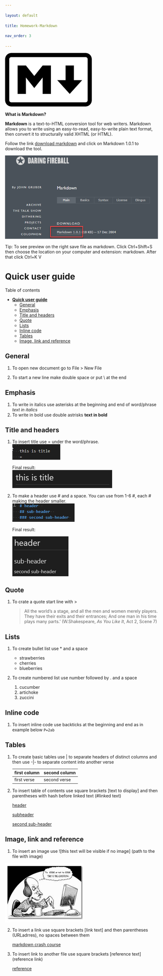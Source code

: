 ```yaml
---

layout: default

title: Homework-Markdown

nav_order: 3

---
```


 ![ikonaMD](./images/ikonaMD.png)
 
 **What is Markdown?**

 **Markdown** is a text-to-HTML conversion tool for web writers. Markdown allows you to write using an easy-to-read, easy-to-write plain text format, then convert it to structurally valid XHTML (or HTML).
 
 Follow the link [download markdown](https://daringfireball.net/projects/markdown/) and click on Markdown 1.0.1 to download the tool.

 ![wheredownload](./images/wheredownload.png)

Tip: To see preview on the right save file as markdown. Click Ctrl+Shift+S then choose the location on your computer and extension: markdown. After that click Ctrl+K V 

**Quick user guide**
=====
Table of contents
- [**Quick user guide**](#quick-user-guide)
  - [General](#general)
  - [Emphasis](#emphasis)
  - [Title and headers](#title-and-headers)
  - [Quote](#quote)
  - [Lists](#lists)
  - [Inline code](#inline-code)
  - [Tables](#tables)
  - [Image, link and reference](#image-link-and-reference)
## General

1. To open new document go to File > New File

2. To start a new line make double space or put \ at the end
   
## Emphasis

1. To write in italics use asterisks at the beginning and end of word/phrase *text in italics*
2. To write in bold use double astrisks **text in bold**
   
## Title and headers  

1. To insert title use = under the word/phrase.  
   ![title](./images/title.png)

   Final result:  
   ![title2](./images/title2.png)

 
2. To make a header use # and a space. 
You can use from 1-6 #, each # making the header smaller.  
![headers1](./images/headers1.png)

   Final result:

   ![headers](./images/headers.png)

## Quote  
1. To crate a quote start line with >  
   > All the world’s a stage, and all the men and women merely players. They have their exits and their entrances; And one man in his time plays many parts.’ (W.Shakespeare, *As You Like It*, Act 2, Scene 7)

## Lists
1. To create bullet list use * and a space  
   * strawberries
   * cherries
   * blueberries
  
2.  To create numbered list use number followed by . and a space  
       1. cucumber
       2. artichoke
       3. zuccini

## Inline code
1.  To insert inline code use backticks at the beginning and end as in example below 
`P=2ab`

## Tables
1. To create basic tables use | to separate headers of distinct columns and then use -|- to separate content into another verse
  
   first column | second column
   -|-
   first verse | second verse
2. To insert table of contents use square brackets [text to display] and then parentheses with hash before linked text (#linked text)
    
    [header](#header)

    [subheader](#sub-header)

    [second sub-header](#second-sub-header)
## Image, link and reference

1. To insert an image use ![this text will be visible if no image] (path to the file with image)

![tocode](./images/tocode.jpg)

2. To insert a link use square brackets [link text] and then parentheses (URLadrres), no spaces between them
   
      [markdown crash course](https://www.youtube.com/watch?v=HUBNt18RFbo)

3. To insert link to another file use square brackets [reference text] (reference link)

      [reference](reference.md)


